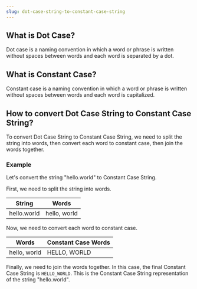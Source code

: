 ```yaml
---
slug: dot-case-string-to-constant-case-string
---
```


## What is Dot Case?

Dot case is a naming convention in which a word or phrase is written without spaces between words and each word is separated by a dot.

## What is Constant Case?

Constant case is a naming convention in which a word or phrase is written without spaces between words and each word is capitalized.

## How to convert Dot Case String to Constant Case String?

To convert Dot Case String to Constant Case String, we need to split the string into words, then convert each word to constant case, then join the words together.

### Example

Let's convert the string "hello.world" to Constant Case String.

First, we need to split the string into words.

| String      | Words        |
| ----------- | ------------ |
| hello.world | hello, world |

Now, we need to convert each word to constant case.

| Words        | Constant Case Words |
| ------------ | ------------------- |
| hello, world | HELLO, WORLD        |

Finally, we need to join the words together. In this case, the final Constant Case String is `HELLO_WORLD`. This is the Constant Case String representation of the string "hello.world".
